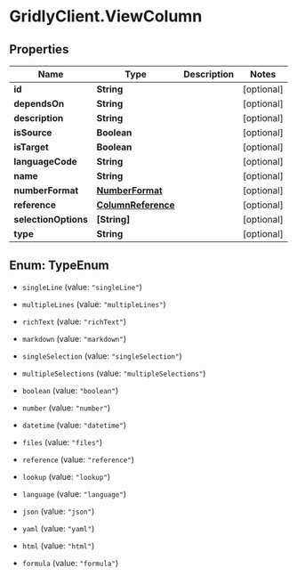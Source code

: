# GridlyClient.ViewColumn

## Properties

Name | Type | Description | Notes
------------ | ------------- | ------------- | -------------
**id** | **String** |  | [optional] 
**dependsOn** | **String** |  | [optional] 
**description** | **String** |  | [optional] 
**isSource** | **Boolean** |  | [optional] 
**isTarget** | **Boolean** |  | [optional] 
**languageCode** | **String** |  | [optional] 
**name** | **String** |  | [optional] 
**numberFormat** | [**NumberFormat**](NumberFormat.md) |  | [optional] 
**reference** | [**ColumnReference**](ColumnReference.md) |  | [optional] 
**selectionOptions** | **[String]** |  | [optional] 
**type** | **String** |  | [optional] 



## Enum: TypeEnum


* `singleLine` (value: `"singleLine"`)

* `multipleLines` (value: `"multipleLines"`)

* `richText` (value: `"richText"`)

* `markdown` (value: `"markdown"`)

* `singleSelection` (value: `"singleSelection"`)

* `multipleSelections` (value: `"multipleSelections"`)

* `boolean` (value: `"boolean"`)

* `number` (value: `"number"`)

* `datetime` (value: `"datetime"`)

* `files` (value: `"files"`)

* `reference` (value: `"reference"`)

* `lookup` (value: `"lookup"`)

* `language` (value: `"language"`)

* `json` (value: `"json"`)

* `yaml` (value: `"yaml"`)

* `html` (value: `"html"`)

* `formula` (value: `"formula"`)




